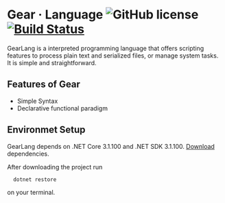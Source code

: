 # Gear · Language ![GitHub license](https://img.shields.io/badge/license-MIT-green.svg) [![Build Status](https://travis-ci.com/kimon0202/GearLanguage.svg?branch=master)](https://travis-ci.com/kimon0202/GearLanguage)

GearLang is a interpreted programming language that offers scripting features to process plain text and serialized files, or manage system tasks. It is simple and straightforward.

## Features of Gear

* Simple Syntax
* Declarative functional paradigm

## Environmet Setup

GearLang depends on .NET Core 3.1.100 and .NET SDK 3.1.100. [Download](https://dotnet.microsoft.com/download) dependencies.

After downloading the project run

``` bash
  dotnet restore
```

on your terminal.
